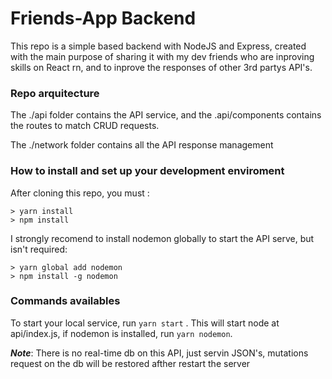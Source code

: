 # Friends-App Backend

This repo is a simple based backend with NodeJS and Express, created with the main purpose of sharing it with my dev friends who are inproving skills on React rn, and to inprove the responses of other 3rd partys API's.


### Repo arquitecture
The ./api folder contains the API service, and the .api/components contains the routes to match CRUD requests.

The ./network folder contains all the API response management

### How to install and set up your development enviroment

After cloning this repo, you must : 

```
> yarn install
> npm install

```
I strongly recomend to install nodemon globally to start the API serve, but isn't required:

```
> yarn global add nodemon
> npm install -g nodemon

```

### Commands availables

To start your local service, run `yarn start` . This will start node at api/index.js, if nodemon is installed, run `yarn nodemon`.


**_Note_**: There is no real-time db on this API, just servin JSON's, mutations request on the db will be restored afther restart the server